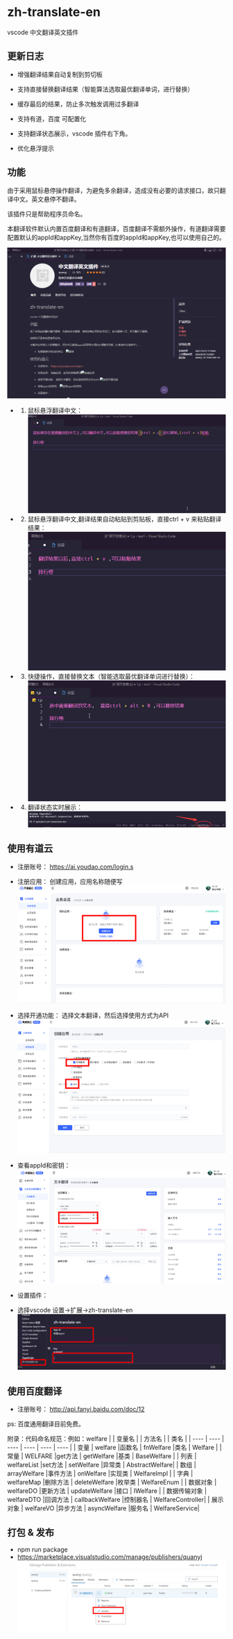 # zh-translate-en
vscode 中文翻译英文插件

## 更新日志
- 增强翻译结果自动复制到剪切板

- 支持直接替换翻译结果（智能算法选取最优翻译单词，进行替换）

- 缓存最后的结果，防止多次触发调用过多翻译

- 支持有道，百度 可配置化

- 支持翻译状态展示，vscode 插件右下角。
  
- 优化悬浮提示
## 功能

由于采用鼠标悬停操作翻译，为避免多余翻译，造成没有必要的请求接口，故只翻译中文。英文悬停不翻译。

该插件只是帮助程序员命名。

本翻译软件默认内置百度翻译和有道翻译，百度翻译不需额外操作，有道翻译需要配置默认的appId和appKey,当然你有百度的appId和appKey,也可以使用自己的。


![翻译](截图/v4.gif)


- 1. 鼠标悬浮翻译中文：
![悬浮翻译](截图/v1.gif)

- 2. 鼠标悬浮翻译中文,翻译结果自动粘贴到剪贴板，直接ctrl + v 来粘贴翻译结果：
![剪切板复制结果翻译](截图/v2.gif)

- 3. 快捷操作，直接替换文本（智能选取最优翻译单词进行替换）：
![快捷操作](截图/v3.gif)

- 4. 翻译状态实时展示：
![状态展示](截图/v5.png)

## 使用有道云

- 注册账号：
https://ai.youdao.com/login.s

- 注册应用：
创建应用，应用名称随便写
![创建应用](截图/yd1.png)

- 选择开通功能：
选择文本翻译，然后选择使用方式为API
![选择开通功能](截图/yd2.png)
- 查看appId和密钥：
  ![查看appId和密钥](截图/yd3.png)
- 设置插件：
- 选择vscode 设置->扩展->zh-translate-en
 ![配置](截图/yd45.png)


## 使用百度翻译
- 注册账号：
http://api.fanyi.baidu.com/doc/12

ps: 百度通用翻译目前免费。



附录：代码命名规范：例如：welfare
|         | 变量名          |           | 方法名  |        | 类名  |
|  ----   | ----           |  ----     | ----   |  ----  | ----  |
| 变量     | welfare        |函数名      | fnWelfare  |类名     | Welfare |
| 常量     | WELFARE        |get方法     | getWelfare  |基类     | BaseWelfare |
| 列表     | welfareList    |set方法      | setWelfare  |异常类     | AbstractWelfare|
| 数组     | arrayWelfare   |事件方法     | onWelfare  |实现类     | WelfareImpl |
| 字典     | welfareMap   |删除方法     | deleteWelfare  |枚举类     | WelfareEnum |
| 数据对象     | welfareDO   |更新方法     | updateWelfare  |接口     | IWelfare |
| 数据传输对象     | welfareDTO   |回调方法     | callbackWelfare  |控制器名     | WelfareController|
| 展示对象     | welfareVO   |异步方法     | asyncWelfare  |服务名     | WelfareService|


## 打包 & 发布
- npm run package
- https://marketplace.visualstudio.com/manage/publishers/quanyj
 ![推送插件](截图/push.png)







